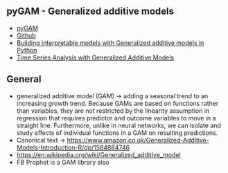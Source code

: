 ## pyGAM - Generalized additive models
* [pyGAM](https://pygam.readthedocs.io/en/latest/notebooks/tour_of_pygam.html)
* [Github](https://github.com/dswah/pyGAM)
* [Building interpretable models with Generalized additive models in Python](https://medium.com/just-another-data-scientist/building-interpretable-models-with-generalized-additive-models-in-python-c4404eaf5515)
* [Time Series Analysis with Generalized Additive Models](https://www.kdnuggets.com/2017/04/time-series-analysis-generalized-additive-models.html)

## General
* generalized additive model (GAM) -> adding a seasonal trend to an increasing growth trend. Because GAMs are based on functions rather than variables, they are not restricted by the linearity assumption in regression that requires predictor and outcome variables to move in a straight line. Furthermore, unlike in neural networks, we can isolate and study effects of individual functions in a GAM on resulting predictions.
* Canonical text -> https://www.amazon.co.uk/Generalized-Additive-Models-Introduction-R/dp/1584884746
* https://en.wikipedia.org/wiki/Generalized_additive_model
* FB Prophet is a GAM library also